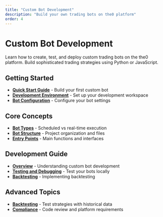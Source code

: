 ```yaml
---
title: "Custom Bot Development"
description: "Build your own trading bots on the0 platform"
order: 4
---
```


# Custom Bot Development

Learn how to create, test, and deploy custom trading bots on the the0 platform. Build sophisticated trading strategies using Python or JavaScript.

## Getting Started

- **[Quick Start Guide](./quick-start-guide)** - Build your first custom bot
- **[Development Environment](./development-environment)** - Set up your development workspace
- **[Bot Configuration](./bot-configuration)** - Configure your bot settings

## Core Concepts

- **[Bot Types](./bot-types)** - Scheduled vs real-time execution
- **[Bot Structure](./bot-structure)** - Project organization and files
- **[Entry Points](./entry-points)** - Main functions and interfaces

## Development Guide

- **[Overview](./overview)** - Understanding custom bot development
- **[Testing and Debugging](./testing-and-debugging)** - Test your bots locally
- **[Backtesting](./backtesting)** - Implementing backtesting

## Advanced Topics

- **[Backtesting](./backtesting)** - Test strategies with historical data
- **[Compliance](./compliance)** - Code review and platform requirements
